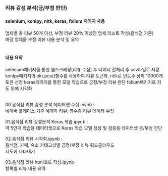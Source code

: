 ### 리뷰 감성 분석(긍/부정 판단)
#### selenium,  konlpy, nltk, keras, folium 패키지 사용
업체별 총 리뷰 50개 이상, 부정 리뷰 20% 이상인 업체 리스트 작성(음식점 기준)<br>
해당 업체들 부정 리뷰 내용 분석 및 요약<br><br>

#### 내용 요약
selenium패키지를 통한 웹스크래핑(리뷰 수집) 후 데이터 전처리 후 csv파일로 저장
konlpy패키지의 okt.pos()함수를 사용하여 리뷰 토큰화, ntlk로 빈도수 상위 10000개 토큰 선정
keras패키지를 통한 모델 학습으로 긍정/부정 리뷰 판단
folium패키지로 지도 위에 시각화<br><br>

00.음식점 리뷰 감성 분석 데이터셋 수집.ipynb :<br>
   네이버 플레이스 기준 예약자 리뷰, 영수증 리뷰 데이터 수집<br>
   
01.음식점 리뷰 감성분석 Keras 학습.ipynb :<br>
   약 5만개 학습용 데이터셋으로 Keras 학습 모델 생성 및 검증용 데이터셋 긍/부정 판단<br>
   
02.음식점 리뷰 시각화.ipynb :<br>
   음식점, 카페, 숙소 카테고리별 긍정/부정 리뷰 워드클라우드<br>
   지도에 나타내기<br>
   
03.음식점 리뷰 html코드 작성.ipynb<br>
   항목별 리뷰 내용 요약<br>

